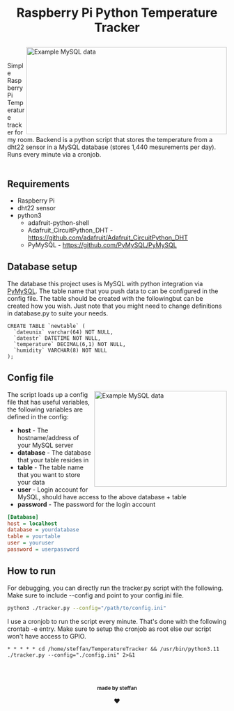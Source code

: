 <!-- Made badly by steffan ❤️ -->
# <p align="center">Raspberry Pi Python Temperature Tracker</p>
<img src="https://github.com/steffandrosinos/TemperatureTracker/assets/39098140/0350600d-5abe-44b0-a0d6-502efc81cc45" align="right"
     alt="Example MySQL data" width="460" height="200">
<br><br>Simple Raspberry Pi Temperature tracker for my room. Backend is a python script that stores the temperature from a dht22 sensor in a MySQL database (stores 1,440 mesurements per day). Runs every minute via a cronjob.
<br><br>
## Requirements
 - Raspberry Pi
 - dht22 sensor
 - python3
   - adafruit-python-shell
   - Adafruit_CircuitPython_DHT - https://github.com/adafruit/Adafruit_CircuitPython_DHT
   - PyMySQL - https://github.com/PyMySQL/PyMySQL

## Database setup<br>
The database this project uses is MySQL with python integration via [PyMySQL](https://github.com/PyMySQL/PyMySQL). The table name that you push data to can be configured in the config file. The table should be created with the followingbut can be created how you wish. Just note that you might need to change definitions in database.py to suite your needs.
```MySQL
CREATE TABLE `newtable` (
  `dateunix` varchar(64) NOT NULL,
  `datestr` DATETIME NOT NULL,
  `temperature` DECIMAL(6,1) NOT NULL,
  `humidity` VARCHAR(8) NOT NULL
);
```
## Config file
<img src="https://github.com/steffandrosinos/TemperatureTracker/assets/39098140/cb59b3cf-54a2-4327-8e68-fe980cebc4c6" align="right"
     alt="Example MySQL data" width="304" height="220">
The script loads up a config file that has useful variables, the following variables are defined in the config:
 - **host**     - The hostname/address of your MySQL server
 - **database** - The database that your table resides in
 - **table**    - The table name that you want to store your data
 - **user**     - Login account for MySQL, should have access to the above database + table
 - **password** - The password for the login account
```ini
[Database]
host = localhost
database = yourdatabase
table = yourtable
user = youruser
password = userpassword
```
## How to run
For debugging, you can directly run the tracker.py script with the following. Make sure to include --config and point to your config.ini file.
```bash
python3 ./tracker.py --config="/path/to/config.ini"
```
I use a cronjob to run the script every minute. That's done with the following crontab -e entry. Make sure to setup the cronjob as root else our script won't have access to GPIO.
```cronjob
* * * * * cd /home/steffan/TemperatureTracker && /usr/bin/python3.11 ./tracker.py --config="./config.ini" 2>&1
```
<br><br>
<p align="center"><sub><b>made by steffan</b></sub></p>
<p align="center">❤️</p>
